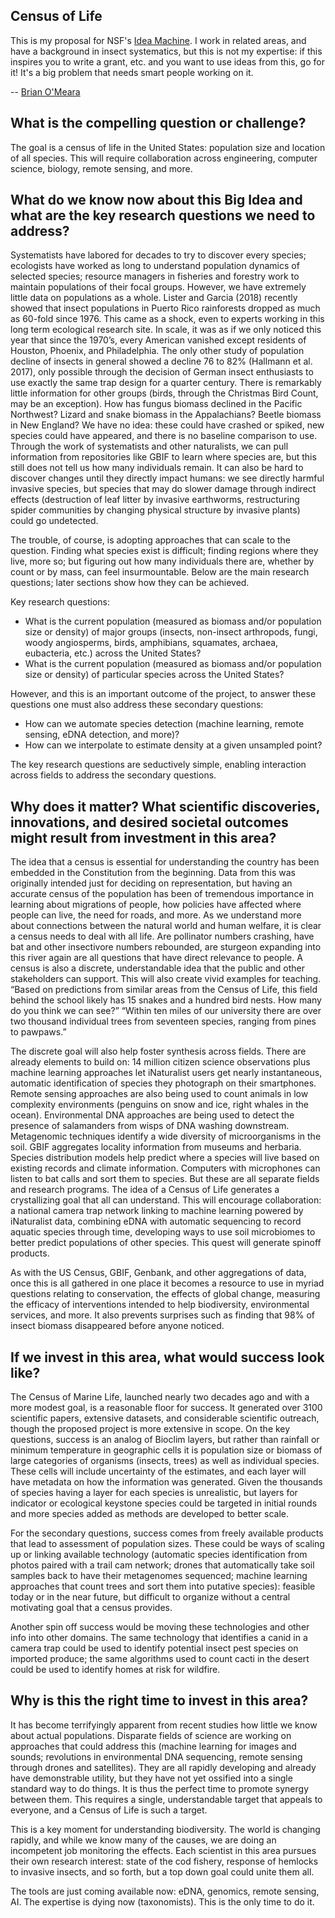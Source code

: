 ## Census of Life

This is my proposal for NSF's [Idea Machine](https://www.nsf.gov/news/special_reports/nsf2026ideamachine/index.jsp). I work in related areas, and have a background in insect systematics, but this is not my expertise: if this inspires you to write a grant, etc. and you want to use ideas from this, go for it! It's a big problem that needs smart people working on it. 

-- [Brian O'Meara](http://www.brianomeara.info)

## What is the compelling question or challenge? 

The goal is a census of life in the United States: population size and location of all species. This will require collaboration across engineering, computer science, biology, remote sensing, and more.

## What do we know now about this Big Idea and what are the key research questions we need to address? 

Systematists have labored for decades to try to discover every species; ecologists have worked as long to understand population dynamics of selected species; resource managers in fisheries and forestry work to maintain populations of their focal groups. However, we have extremely little data on populations as a whole. Lister and Garcia (2018) recently showed that insect populations in Puerto Rico rainforests dropped as much as 60-fold since 1976. This came as a shock, even to experts working in this long term ecological research site. In scale, it was as if we only noticed this year that since the 1970’s, every American vanished except residents of Houston, Phoenix, and Philadelphia. The only other study of population decline of insects in general showed a decline 76 to 82% (Hallmann et al. 2017), only possible through the decision of German insect enthusiasts to use exactly the same trap design for a quarter century. There is remarkably little information for other groups (birds, through the Christmas Bird Count, may be an exception). How has fungus biomass declined in the Pacific Northwest? Lizard and snake biomass in the Appalachians? Beetle biomass in New England? We have no idea: these could have crashed or spiked, new species could have appeared, and there is no baseline comparison to use. Through the work of systematists and other naturalists, we can pull information from repositories like GBIF to learn where species are, but this still does not tell us how many individuals remain. It can also be hard to discover changes until they directly impact humans: we see directly harmful invasive species, but species that may do slower damage through indirect effects (destruction of leaf litter by invasive earthworms, restructuring spider communities by changing physical structure by invasive plants) could go undetected. 

The trouble, of course, is adopting approaches that can scale to the question. Finding what species exist is difficult; finding regions where they live, more so; but figuring out how many individuals there are, whether by count or by mass, can feel insurmountable. Below are the main research questions; later sections show how they can be achieved.

Key research questions:

* What is the current population (measured as biomass and/or population size or density) of major groups (insects, non-insect arthropods, fungi, woody angiosperms, birds, amphibians, squamates, archaea, eubacteria, etc.) across the United States?
* What is the current population (measured as biomass and/or population size or density) of particular species across the United States?

However, and this is an important outcome of the project, to answer these questions one must also address these secondary questions:

* How can we automate species detection (machine learning, remote sensing, eDNA detection, and more)?
* How can we interpolate to estimate density at a given unsampled point?
 
The key research questions are seductively simple, enabling interaction across fields to address the secondary questions.

## Why does it matter? What scientific discoveries, innovations, and desired societal outcomes might result from investment in this area? 

The idea that a census is essential for understanding the country has been embedded in the Constitution from the beginning. Data from this was originally intended just for deciding on representation, but having an accurate census of the population has been of tremendous importance in learning about migrations of people, how policies have affected where people can live, the need for roads, and more. As we understand more about connections between the natural world and human welfare, it is clear a census needs to deal with all life. Are pollinator numbers crashing, have bat and other insectivore numbers rebounded, are sturgeon expanding into this river again are all questions that have direct relevance to people. A census is also a discrete, understandable idea that the public and other stakeholders can support. This will also create vivid examples for teaching. “Based on predictions from similar areas from the Census of Life, this field behind the school likely has 15 snakes and a hundred bird nests. How many do you think we can see?” “Within ten miles of our university there are over two thousand individual trees from seventeen species, ranging from pines to pawpaws.”

The discrete goal will also help foster synthesis across fields. There are already elements to build on: 14 million citizen science observations plus machine learning approaches let iNaturalist users get nearly instantaneous, automatic identification of species they photograph on their smartphones. Remote sensing approaches are also being used to count animals in low complexity environments (penguins on snow and ice, right whales in the ocean). Environmental DNA approaches are being used to detect the presence of salamanders from wisps of DNA washing downstream. Metagenomic techniques identify a wide diversity of microorganisms in the soil. GBIF aggregates locality information from museums and herbaria. Species distribution models help predict where a species will live based on existing records and climate information. Computers with microphones can listen to bat calls and sort them to species. But these are all separate fields and research programs. The idea of a Census of Life generates a crystallizing goal that all can understand. This will encourage collaboration: a national camera trap network linking to machine learning powered by iNaturalist data, combining eDNA with automatic sequencing to record aquatic species through time, developing ways to use soil microbiomes to better predict populations of other species. This quest will generate spinoff products.

As with the US Census, GBIF, Genbank, and other aggregations of data, once this is all gathered in one place it becomes a resource to use in myriad questions relating to conservation, the effects of global change, measuring the efficacy of interventions intended to help biodiversity, environmental services, and more. It also prevents surprises such as finding that 98% of insect biomass disappeared before anyone noticed.

## If we invest in this area, what would success look like?

The Census of Marine Life, launched nearly two decades ago and with a more modest goal, is a reasonable floor for success. It generated over 3100 scientific papers, extensive datasets, and considerable scientific outreach, though the proposed project is more extensive in scope. On the key questions, success is an analog of Bioclim layers, but rather than rainfall or minimum temperature in geographic cells it is population size or biomass of large categories of organisms (insects, trees) as well as individual species. These cells will include uncertainty of the estimates, and each layer will have metadata on how the information was generated. Given the thousands of species having a layer for each species is unrealistic, but layers for indicator or ecological keystone species could be targeted in initial rounds and more species added as methods are developed to better scale.

For the secondary questions, success comes from freely available products that lead to assessment of population sizes. These could be ways of scaling up or linking available technology (automatic species identification from photos paired with a trail cam network; drones that automatically take soil samples back to have their metagenomes sequenced; machine learning approaches that count trees and sort them into putative species): feasible today or in the near future, but difficult to organize without a central motivating goal that a census provides. 

Another spin off success would be moving these technologies and other info into other domains. The same technology that identifies a canid in a camera trap could be used to identify potential insect pest species on imported produce; the same algorithms used to count cacti in the desert could be used to identify homes at risk for wildfire. 

## Why is this the right time to invest in this area?

It has become terrifyingly apparent from recent studies how little we know about actual populations. Disparate fields of science are working on approaches that could address this (machine learning for images and sounds; revolutions in environmental DNA sequencing, remote sensing through drones and satellites). They are all rapidly developing and already have demonstrable utility, but they have not yet ossified into a single standard way to do things. It is thus the perfect time to promote synergy between them. This requires a single, understandable target that appeals to everyone, and a Census of Life is such a target.  

This is a key moment for understanding biodiversity. The world is changing rapidly, and while we know many of the causes, we are doing an incompetent job monitoring the effects. Each scientist in this area pursues their own research interest: state of the cod fishery, response of hemlocks to invasive insects, and so forth, but a top down goal could unite them all.

The tools are just coming available now: eDNA, genomics, remote sensing, AI. The expertise is dying now (taxonomists). This is the only time to do it. 
 
